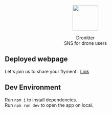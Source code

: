 <p align="center"><img src="https://dronitter-88893.web.app/dronitter-logo.svg" width="80"></p><p align="center">Dronitter<br/><span>SNS for drone users</span></p>

## Deployed webpage
Let's join us to share your flyment.&nbsp;
[Link](https://dronitter-88893.web.app)

## Dev Environment
Run `npm i` to install dependencies.<br/>
Run `npm run dev` to open the app on local.
